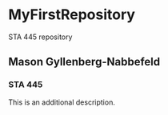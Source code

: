 # MyFirstRepository
STA 445 repository

## Mason Gyllenberg-Nabbefeld
### STA 445
This is an additional description. 
